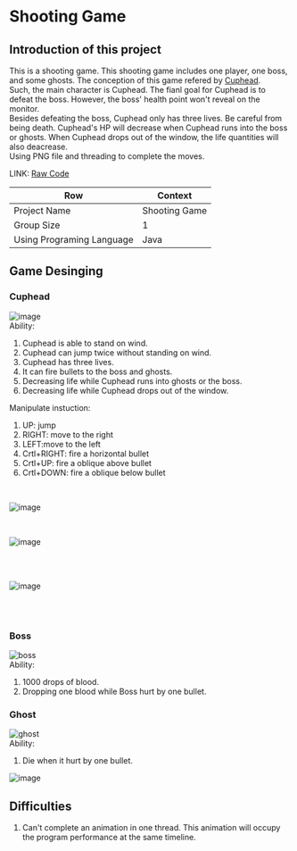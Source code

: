 # Shooting Game

## Introduction of this project

This is a shooting game. This shooting game includes one player, one boss, and some ghosts. The conception of this game refered by [Cuphead](https://store.steampowered.com/app/268910/Cuphead/).</br>
Such, the main character is Cuphead. The fianl goal for Cuphead is to defeat the boss. However, the boss' health point won't reveal on the monitor.</br>
Besides defeating the boss, Cuphead only has three lives. Be careful from being death. Cuphead's HP will decrease when Cuphead runs into the boss or ghosts. When Cuphead drops out of the window, the life quantities will also deacrease.</br>
Using PNG file and threading to complete the moves.</br>

LINK: [Raw Code](Cuphead/)

Row | Context
-----|--------
 Project Name |  Shooting Game
 Group Size |  1
 Using Programing Language | Java


## Game Desinging
### Cuphead
![image](https://user-images.githubusercontent.com/47874829/131774810-dc20c771-726d-40bb-9bf8-ec2efd3e27b6.png)</br>
Ability:</br>
1. Cuphead is able to stand on wind.</br>
2. Cuphead can jump twice without standing on wind.</br>
3. Cuphead has three lives.</br>
4. It can fire bullets to the boss and ghosts.</br>
5. Decreasing life while Cuphead runs into ghosts or the boss.</br>
6. Decreasing life while Cuphead drops out of the window.</br>

Manipulate instuction:</br>
1. UP: jump</br>
2. RIGHT: move to the right</br>
3. LEFT:move to the left</br>
4. Crtl+RIGHT: fire a horizontal bullet</br>
5. Crtl+UP: fire a oblique above bullet</br>
6. Crtl+DOWN: fire a oblique below bullet</br>
</br>

![image](https://user-images.githubusercontent.com/47874829/131775614-faa27ea0-3bfb-45a2-8602-50a8b88eb3a3.png)

</br>

![image](https://user-images.githubusercontent.com/47874829/131775632-2c038afd-770c-48e2-b356-53990e6dccb2.png)

</br>
</br>

![image](https://user-images.githubusercontent.com/47874829/131775648-532052a2-62fc-449a-bbbb-ba2bcd735584.png)

</br>
</br>

### Boss
![boss](https://user-images.githubusercontent.com/47874829/131776115-7b237d95-d89c-4f9b-ad8c-a29d9e0719ef.png)
</br>
Ability:</br>
1. 1000 drops of blood.</br>
2. Dropping one blood while Boss hurt by one bullet.</br>

### Ghost
![ghost](https://user-images.githubusercontent.com/47874829/131776074-d13521e3-7fb4-4082-8604-1891ce3ff030.png)</br>
Ability:</br>
1. Die when it hurt by one bullet.</br>

![image](https://user-images.githubusercontent.com/47874829/131776468-add88732-30c1-41bf-a7af-7c8378290433.png)
</br>


## Difficulties
1. Can't complete an animation in one thread. This animation will occupy the program performance at the same timeline.</br>
